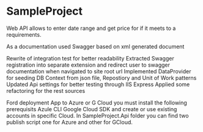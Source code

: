 # SampleProject

Web API allows to enter date range and get price for if it meets to a requirements.

As a documentation used Swagger based on xml generated document

Rewrite of integration test for better readability
Extracted Swagger registration into separate extension and redirect user to swagger documentation when navigated to site root url
Implemented DataProvider for seeding DB Context from json file, Repostiory and Unit of Work patterns
Updated Api settings for better testing through IIS Express
Applied some refactoring for the rest sources

Ford deployment App to Azure or G Cloud you must install the following prerequisits
Azule CLI
Google Cloud SDK
and create or use existing accounts in specific Cloud.
In SampleProject.Api folder you can find two publish script one for Azure and other for GCloud.
